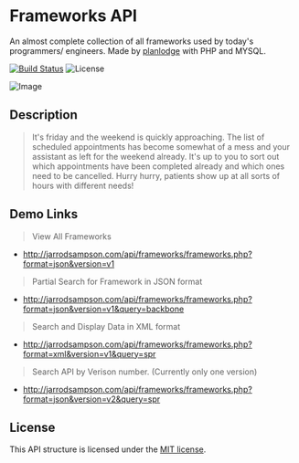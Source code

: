 # Frameworks API

An almost complete collection of all frameworks used by today's programmers/ engineers. Made by [planlodge](http://planlodge.com) with PHP and MYSQL.

[![Build Status](https://travis-ci.org/stevenbenner/jquery-powertip.svg?branch=master)](https://travis-ci.org/stevenbenner/jquery-powertip)
![License](https://img.shields.io/packagist/l/doctrine/orm.svg)

![Image](https://github.com/planlodge/Frameworks-API/blob/master/Extras/img/screen5.png?raw=true)

## Description

> It's friday and the weekend is quickly approaching. The list of scheduled appointments has become somewhat of a mess and your assistant as left for the weekend already. It's up to you to sort out which appointments have been completed already and which ones need to be cancelled. Hurry hurry, patients show up at all sorts of hours with different needs!

## Demo Links
> View All Frameworks
- http://jarrodsampson.com/api/frameworks/frameworks.php?format=json&version=v1
> Partial Search for Framework in JSON format
- http://jarrodsampson.com/api/frameworks/frameworks.php?format=json&version=v1&query=backbone
> Search and Display Data in XML format
- http://jarrodsampson.com/api/frameworks/frameworks.php?format=xml&version=v1&query=spr
> Search API by Verison number. (Currently only one version)
- http://jarrodsampson.com/api/frameworks/frameworks.php?format=json&version=v2&query=spr

## License

This API structure is licensed under the [MIT license](http://opensource.org/licenses/MIT).

